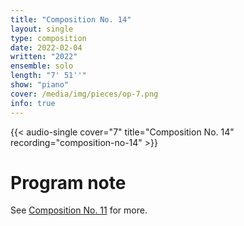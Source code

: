```yaml
---
title: "Composition No. 14"
layout: single
type: composition
date: 2022-02-04
written: "2022"
ensemble: solo
length: "7' 51''"
show: "piano"
cover: /media/img/pieces/op-7.png
info: true
---
```


{{< audio-single cover="7" title="Composition No. 14" recording="composition-no-14" >}}

# Program note

See [Composition No. 11](/works/solo/composition-no.-11) for more.